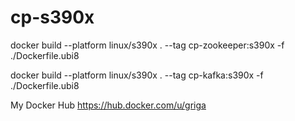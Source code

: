 # cp-s390x

docker build --platform linux/s390x . --tag cp-zookeeper:s390x -f ./Dockerfile.ubi8

docker build --platform linux/s390x . --tag cp-kafka:s390x -f ./Dockerfile.ubi8

My Docker Hub https://hub.docker.com/u/griga